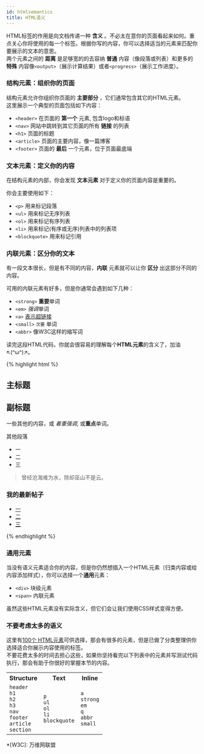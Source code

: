 ```yaml
---
id: htmlsemantics
title: HTML语义
---
```



HTML标签的作用是向文档传递一种 **含义** 。不必太在意你的页面看起来如何。重点关心你将使用的每一个标签。根据你写的内容，你可以选择适当的元素来匹配你要展示的文本的意思。  
两个元素之间的 **距离** 是足够宽的的去容纳 **普通** 内容（像段落或列表）和更多的 **特殊** 内容像`<output>`（展示计算结果）或者`<progress>`（展示工作进度）。  


### 结构元素：组织你的页面

结构元素允许你组织你页面的 **主要部分** ，它们通常包含其它的HTML元素。  
这里展示一个典型的页面包括如下内容：  

* `<header>` 在页面的 **第一个** 元素, 包含logo和标语  
* `<nav>` 网站中跳转到其它页面的所有 **链接** 的列表  
* `<h1>` 页面的标题  
* `<article>` 页面的主要内容，像一篇博客  
* `<footer>` 页面的 **最后** 一个元素，位于页面最底端  


### 文本元素：定义你的内容

在结构元素的内部，你会发现 **文本元素** 对于定义你的页面内容是重要的。  

你会主要使用如下：  

* `<p>` 用来标记段落  
* `<ul>` 用来标记无序列表  
* `<ol>` 用来标记有序列表  
* `<li>` 用来标记(有序或无序)列表中的列表项  
* `<blockquote>` 用来标记引用  


### 内联元素：区分你的文本

有一段文本很长，但是有不同的内容，**内联** 元素就可以让你 **区分** 出这部分不同的内容。  

可用的内联元素有好多，但是你通常会遇到如下几种：  

<ul>
  <li><code>&lt;strong&gt;</code> <strong>重要</strong>单词</li>
  <li><code>&lt;em&gt;</code> <em>强调</em>单词</li>
  <li><code>&lt;a&gt;</code> <a href="#">表示超链接</a></li>
  <li><code>&lt;small&gt;</code> <small>次要</small> 单词</li>
  <li><code>&lt;abbr&gt;</code> 像<abbr>W3C</abbr>这样的缩写词</li>
</ul>

<aside class="comments">
  读完这段HTML代码，你就会很容易的理解每个<strong>HTML元素</strong>的含义了，加油↖(^ω^)↗。
</aside>

{% highlight html %}
<article>
  <h1>主标题</h1>
  <h2>副标题</h2>
  <p>
    一些其他的内容，或 <em>着重强调</em>, 或<strong>重点</strong>单词。
  </p>
  <p>
    其他段落
  </p>
  <ul>
    <li>一</li>
    <li>二</li>
    <li>三</li>
  </ul>
  <blockquote>
    曾经沧海难为水，除却巫山不是云。
  </blockquote>
</article>
<aside>
  <h3>我的最新帖子</h3>
  <ul>
    <li><a href="#">一</a></li>
    <li><a href="#">二</a></li>
    <li><a href="#">三</a></li>
  </ul>
</aside>
{% endhighlight %}


### 通用元素

当没有语义元素适合你的内容，但是你仍然想插入一个HTML元素（归类内容或给内容添加样式），你可以选择一个**通用**元素：  

* `<div>` 块级元素
* `<span>` 内联元素

虽然这些HTML元素没有实际含义，但它们会让我们使用CSS样式变得方便。  


### 不要考虑太多的语义

这里有[100个 HTML元素](https://developer.mozilla.org/en-US/docs/Web/HTML/Element)可供选择，那会有很多的元素，但是已做了分类整理供你选择适合你展示内容使用的标签。  
不要花费太多的时间去担心这些，如果你坚持看完以下列表中的元素并写测试代码执行，那会有助于你很好的掌握本节的内容。  

<div class="table">
  <table>
    <tr>
      <th>Structure</th>
      <th>Text</th>
      <th>Inline</th>
    </tr>
    <tr>
      <td>
        <code>header</code><br>
        <code>h1</code><br>
        <code>h2</code><br>
        <code>h3</code><br>
        <code>nav</code><br>
        <code>footer</code><br>
        <code>article</code><br>
        <code>section</code>
      </td>
      <td>
        <code>p</code><br>
        <code>ul</code><br>
        <code>ol</code><br>
        <code>li</code><br>
        <code>blockquote</code>
      </td>
      <td>
        <code>a</code><br>
        <code>strong</code><br>
        <code>em</code><br>
        <code>q</code><br>
        <code>abbr</code><br>
        <code>small</code>
      </td>
    </tr>
  </table>
</div>

*[W3C]: 万维网联盟
